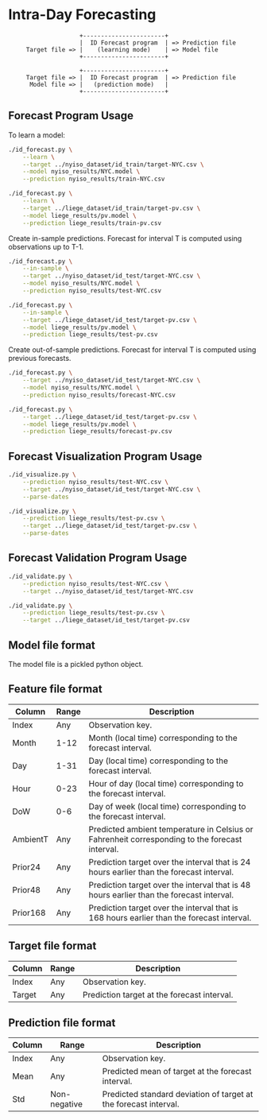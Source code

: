# Intra-Day Forecasting

```
                    +-----------------------+
                    |  ID Forecast program  | => Prediction file
     Target file => |    (learning mode)    | => Model file
                    +-----------------------+

                    +-----------------------+
     Target file => |  ID Forecast program  | => Prediction file
      Model file => |   (prediction mode)   |
                    +-----------------------+
```

## Forecast Program Usage

To learn a model:

```sh
./id_forecast.py \
    --learn \
    --target ../nyiso_dataset/id_train/target-NYC.csv \
    --model nyiso_results/NYC.model \
    --prediction nyiso_results/train-NYC.csv
```

```sh
./id_forecast.py \
    --learn \
    --target ../liege_dataset/id_train/target-pv.csv \
    --model liege_results/pv.model \
    --prediction liege_results/train-pv.csv
```

Create in-sample predictions. Forecast for interval T is computed using
observations up to T-1.

```sh
./id_forecast.py \
    --in-sample \
    --target ../nyiso_dataset/id_test/target-NYC.csv \
    --model nyiso_results/NYC.model \
    --prediction nyiso_results/test-NYC.csv
```

```sh
./id_forecast.py \
    --in-sample \
    --target ../liege_dataset/id_test/target-pv.csv \
    --model liege_results/pv.model \
    --prediction liege_results/test-pv.csv
```

Create out-of-sample predictions. Forecast for interval T is computed using
previous forecasts.

```sh
./id_forecast.py \
    --target ../nyiso_dataset/id_test/target-NYC.csv \
    --model nyiso_results/NYC.model \
    --prediction nyiso_results/forecast-NYC.csv
```

```sh
./id_forecast.py \
    --target ../liege_dataset/id_test/target-pv.csv \
    --model liege_results/pv.model \
    --prediction liege_results/forecast-pv.csv
```

## Forecast Visualization Program Usage

```sh
./id_visualize.py \
    --prediction nyiso_results/test-NYC.csv \
    --target ../nyiso_dataset/id_test/target-NYC.csv \
    --parse-dates
```

```sh
./id_visualize.py \
    --prediction liege_results/test-pv.csv \
    --target ../liege_dataset/id_test/target-pv.csv \
    --parse-dates
```

## Forecast Validation Program Usage

```sh
./id_validate.py \
    --prediction nyiso_results/test-NYC.csv \
    --target ../nyiso_dataset/id_test/target-NYC.csv
```

```sh
./id_validate.py \
    --prediction liege_results/test-pv.csv \
    --target ../liege_dataset/id_test/target-pv.csv
```

## Model file format

The model file is a pickled python object.

## Feature file format

| Column   | Range | Description                                                                                    |
|----------|-------|------------------------------------------------------------------------------------------------|
| Index    | Any   | Observation key.                                                                               |
| Month    | 1-12  | Month (local time) corresponding to the forecast interval.                                     |
| Day      | 1-31  | Day (local time) corresponding to the forecast interval.                                       |
| Hour     | 0-23  | Hour of day (local time) corresponding to the forecast interval.                               |
| DoW      | 0-6   | Day of week (local time) corresponding to the forecast interval.                               |
| AmbientT | Any   | Predicted ambient temperature in Celsius or Fahrenheit corresponding to the forecast interval. |
| Prior24  | Any   | Prediction target over the interval that is 24 hours earlier than the forecast interval.       |
| Prior48  | Any   | Prediction target over the interval that is 48 hours earlier than the forecast interval.       |
| Prior168 | Any   | Prediction target over the interval that is 168 hours earlier than the forecast interval.      |

## Target file format

| Column | Range | Description                                 |
|--------|-------|---------------------------------------------|
| Index  | Any   | Observation key.                            |
| Target | Any   | Prediction target at the forecast interval. |

## Prediction file format

| Column | Range        | Description                                                      |
|--------|--------------|------------------------------------------------------------------|
| Index  | Any          | Observation key.                                                 |
| Mean   | Any          | Predicted mean of target at the forecast interval.               |
| Std    | Non-negative | Predicted standard deviation of target at the forecast interval. |
